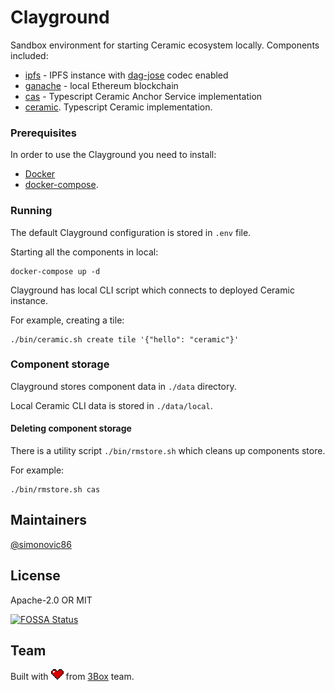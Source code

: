 # Clayground

Sandbox environment for starting Ceramic ecosystem locally. Components included:

* [ipfs](https://github.com/ceramicnetwork/js-ipfs-daemon) - IPFS instance with [dag-jose](https://github.com/ceramicnetwork/js-dag-jose) codec enabled
* [ganache](https://www.trufflesuite.com/ganache) - local Ethereum blockchain
* [cas](https://github.com/ceramicnetwork/ceramic-anchor-service) - Typescript Ceramic Anchor Service implementation
* [ceramic](https://github.com/ceramicnetwork/js-ceramic). Typescript Ceramic implementation.

### Prerequisites

In order to use the Clayground you need to install:

* [Docker](https://docs.docker.com/get-docker/)
* [docker-compose](https://docs.docker.com/compose/install/).

### Running

The default Clayground configuration is stored in `.env` file.

Starting all the components in local:

```shell script
docker-compose up -d
```

Clayground has local CLI script which connects to deployed Ceramic instance.

For example, creating a tile:
```shell script
./bin/ceramic.sh create tile '{"hello": "ceramic"}'
```

### Component storage

Clayground stores component data in `./data` directory.

Local Ceramic CLI data is stored in `./data/local`.

#### Deleting component storage

There is a utility script `./bin/rmstore.sh` which cleans up components store.

For example:
```shell script
./bin/rmstore.sh cas
```

## Maintainers
[@simonovic86](https://github.com/simonovic86)

## License

Apache-2.0 OR MIT

[![FOSSA Status](https://app.fossa.com/api/projects/git%2Bgithub.com%2Fceramicnetwork%2Fclayground.svg?type=large)](https://app.fossa.com/projects/git%2Bgithub.com%2Fceramicnetwork%2Fclayground?ref=badge_large)

## Team

Built with  <img src="./resources/heart.png" width="20"/> from [3Box](https://3box.io) team.

